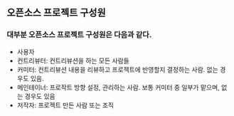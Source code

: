 ## 오픈소스 프로젝트 구성원

### 대부분 오픈소스 프로젝트 구성원은 다음과 같다.

   - 사용자
   - 컨트리뷰터: 컨트리뷰션을 하는 모든 사람들
   - 커미터: 컨트리뷰션 내용을 리뷰하고 프로젝트에 반영할지 결정하는 사람. 없는 경우도 있음.
   - 메인테이너: 프로작트 방향 설정, 관리하는 사람. 보통 커미터 중 일부가 맡으며, 없는 경우도 있음
   - 저작자: 프로젝트 만든 사람 또는 조직
